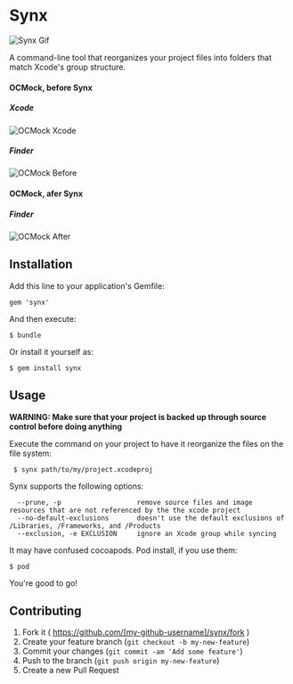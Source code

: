 # Synx

![Synx Gif](https://raw.githubusercontent.com/venmo/synx/marklarr/dev/docs/images/synx.gif?token=760261__eyJzY29wZSI6IlJhd0Jsb2I6dmVubW8vc3lueC9tYXJrbGFyci9kZXYvZG9jcy9pbWFnZXMvc3lueC5naWYiLCJleHBpcmVzIjoxNDAxODU2NzAyfQ%3D%3D--fc7d8546f3d4860df9024b1ee82ea13b86a2da88)

A command-line tool that reorganizes your project files into folders that match Xcode's group structure.

#### OCMock, before Synx

##### Xcode

![OCMock Xcode](https://raw.githubusercontent.com/venmo/synx/marklarr/dev/docs/images/OCMock-Xcode.jpg?token=760261__eyJzY29wZSI6IlJhd0Jsb2I6dmVubW8vc3lueC9tYXJrbGFyci9kZXYvZG9jcy9pbWFnZXMvT0NNb2NrLVhjb2RlLmpwZyIsImV4cGlyZXMiOjE0MDE4NTY2ODN9--31a4b1efc4d430c586a51579a5056d5e98f1e411)

##### Finder
![OCMock Before](https://raw.githubusercontent.com/venmo/synx/marklarr/dev/docs/images/OCMock-Finder-Before.jpg?token=760261__eyJzY29wZSI6IlJhd0Jsb2I6dmVubW8vc3lueC9tYXJrbGFyci9kZXYvZG9jcy9pbWFnZXMvT0NNb2NrLUZpbmRlci1CZWZvcmUuanBnIiwiZXhwaXJlcyI6MTQwMTg1NjU4NX0%3D--b0be5c1d488759ed367510f825191837e35258e6)

#### OCMock, afer Synx

##### Finder

![OCMock After](https://raw.githubusercontent.com/venmo/synx/marklarr/dev/docs/images/OCMock-Finder-After.jpg?token=760261__eyJzY29wZSI6IlJhd0Jsb2I6dmVubW8vc3lueC9tYXJrbGFyci9kZXYvZG9jcy9pbWFnZXMvT0NNb2NrLUZpbmRlci1BZnRlci5qcGciLCJleHBpcmVzIjoxNDAxODU2NjU5fQ%3D%3D--1fe38806260fe0cb8ea47ec93b84c1c3482e3d18)

## Installation

Add this line to your application's Gemfile:

    gem 'synx'

And then execute:

    $ bundle

Or install it yourself as:

    $ gem install synx

## Usage

**WARNING: Make sure that your project is backed up through source control before doing anything**

Execute the command on your project to have it reorganize the files on the file system:

     $ synx path/to/my/project.xcodeproj

Synx supports the following options:

```
  --prune, -p                   remove source files and image resources that are not referenced by the the xcode project
  --no-default-exclusions       doesn't use the default exclusions of /Libraries, /Frameworks, and /Products
  --exclusion, -e EXCLUSION     ignore an Xcode group while syncing
```
     
It may have confused cocoapods. Pod install, if you use them:

    $ pod
    
You're good to go!


## Contributing

1. Fork it ( https://github.com/[my-github-username]/synx/fork )
2. Create your feature branch (`git checkout -b my-new-feature`)
3. Commit your changes (`git commit -am 'Add some feature'`)
4. Push to the branch (`git push origin my-new-feature`)
5. Create a new Pull Request
